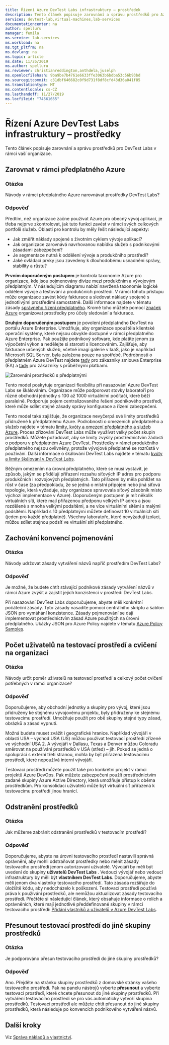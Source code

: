 ```yaml
---
title: Řízení Azure DevTest Labs infrastruktury – prostředek
description: Tento článek popisuje zarovnání a správu prostředků pro Azure DevTest Labs v rámci vaší organizace.
services: devtest-lab,virtual-machines,lab-services
documentationcenter: na
author: spelluru
manager: femila
ms.service: lab-services
ms.workload: na
ms.tgt_pltfrm: na
ms.devlang: na
ms.topic: article
ms.date: 11/26/2019
ms.author: spelluru
ms.reviewer: christianreddington,anthdela,juselph
ms.openlocfilehash: 9ba9be7b4761e6633ffe3063b6bdba53c56b93bd
ms.sourcegitcommit: c31dbf646682c0f9d731f8df8cfd43d36a041f85
ms.translationtype: MT
ms.contentlocale: cs-CZ
ms.lasthandoff: 11/27/2019
ms.locfileid: "74561655"
---
```

# <a name="governance-of-azure-devtest-labs-infrastructure---resources"></a>Řízení Azure DevTest Labs infrastruktury – prostředky
Tento článek popisuje zarovnání a správu prostředků pro DevTest Labs v rámci vaší organizace. 

## <a name="align-within-an-azure-subscription"></a>Zarovnat v rámci předplatného Azure 

### <a name="question"></a>Otázka
Návody v rámci předplatného Azure narovnávat prostředky DevTest Labs?

### <a name="answer"></a>Odpověď
Předtím, než organizace začne používat Azure pro obecný vývoj aplikací, je třeba nejprve zkontrolovat, jak tuto funkci zavést v rámci svých celkových portfolií služeb. Oblasti pro kontrolu by měly řešit následující aspekty:

- Jak změřit náklady spojené s životním cyklem vývoje aplikací?
- Jak organizace zarovnává navrhovanou nabídku služeb s podnikovými zásadami zabezpečení? 
- Je segmentace nutná k oddělení vývoje a produkčního prostředí? 
- Jaké ovládací prvky jsou zavedeny k dlouhodobému usnadnění správy, stability a růstu?

**Prvním doporučeným postupem** je kontrola taxonomie Azure pro organizace, kde jsou pojmenovány divize mezi produkčním a vývojovým předplatným. V následujícím diagramu nabízí navržená taxonomie logické oddělení vývoje a testování a produkčních prostředí. V rámci tohoto přístupu může organizace zavést kódy fakturace a sledovat náklady spojené s jednotlivými prostředími samostatně. Další informace najdete v tématu zásady [správného řízení předplatného](/azure/architecture/cloud-adoption/appendix/azure-scaffold). Kromě toho můžete pomocí [značek Azure](../azure-resource-manager/resource-group-using-tags.md) organizovat prostředky pro účely sledování a fakturace.

**Druhým doporučeným postupem** je povolení předplatného DevTest na portálu Azure Enterprise. Umožňuje, aby organizace spouštěla klientské operační systémy, které nejsou obvykle dostupné v rámci předplatného Azure Enterprise. Pak použijte podnikový software, kde platíte jenom za výpočetní výkon a nedělejte si starosti s licencováním. Zajišťuje, aby fakturace určených služeb, včetně imagí galerie v IaaS, jako je například Microsoft SQL Server, byla založena pouze na spotřebě. Podrobnosti o předplatném Azure DevTest najdete [tady](https://azure.microsoft.com/offers/ms-azr-0148p/) pro zákazníky smlouva Enterprise (EA) a [tady](https://azure.microsoft.com/offers/ms-azr-0023p/) pro zákazníky s průběžnými platbami.

![Zarovnání prostředků s předplatnými](./media/devtest-lab-guidance-governance/resource-alignment-with-subscriptions.png)

Tento model poskytuje organizaci flexibilitu při nasazování Azure DevTest Labs se škálováním. Organizace může podporovat stovky laboratoří pro různé obchodní jednotky s 100 až 1000 virtuálními počítači, které běží paralelně. Podporuje pojem centralizovaného řešení podnikového prostředí, které může sdílet stejné zásady správy konfigurace a řízení zabezpečení.

Tento model také zajišťuje, že organizace nevyčerpá své limity prostředků přidružené k předplatnému Azure. Podrobnosti o omezeních předplatného a služeb najdete v tématu [limity, kvóty a omezení předplatného a služeb Azure](../azure-subscription-service-limits.md). Proces zřizování DevTest Labs může využívat velký počet skupin prostředků. Můžete požadovat, aby se limity zvýšily prostřednictvím žádosti o podporu v předplatném Azure DevTest. Prostředky v rámci produkčního předplatného nejsou ovlivněny, protože vývojové předplatné se rozrůstá v používání. Další informace o škálování DevTest Labs najdete v tématu [kvóty a limity škálování v DevTest Labs](devtest-lab-scale-lab.md).

Běžným omezením na úrovni předplatného, které se musí vystavit, je způsob, jakým se přidělují přiřazení rozsahu síťových IP adres pro podporu produkčních i rozvojových předplatných. Tato přiřazení by měla pohlížet na růst v čase (za předpokladu, že se jedná o místní připojení nebo jiná síťová topologie, která vyžaduje, aby organizace spravovala síťový zásobník místo výchozí implementace v Azure). Doporučeným postupem je mít několik virtuálních sítí, které mají přiřazenou předponu velkých IP adres a jsou rozdělené s mnoha velkými podsítěmi, a ne více virtuálními sítěmi s malými podsítěmi. Například s 10 předplatnými můžete definovat 10 virtuálních sítí (jeden pro každé předplatné). Všechny laboratoře, které nevyžadují izolaci, můžou sdílet stejnou podsíť ve virtuální síti předplatného.

## <a name="maintain-naming-conventions"></a>Zachování konvencí pojmenování

### <a name="question"></a>Otázka
Návody udržovat zásady vytváření názvů napříč prostředím DevTest Labs?

### <a name="answer"></a>Odpověď
Je možné, že budete chtít stávající podnikové zásady vytváření názvů v rámci Azure zvýšit a zajistit jejich konzistenci v prostředí DevTest Labs.

Při nasazování DevTest Labs doporučujeme, abyste měli konkrétní počáteční zásady. Tyto zásady nasadíte pomocí centrálního skriptu a šablon JSON pro vymáhání konzistence. Zásady pojmenování se dají implementovat prostřednictvím zásad Azure použitých na úrovni předplatného. Ukázky JSON pro Azure Policy najdete v tématu [Azure Policy Samples](../governance/policy/samples/index.md).

## <a name="number-of-users-per-lab-and-labs-per-organization"></a>Počet uživatelů na testovací prostředí a cvičení na organizaci

### <a name="question"></a>Otázka 
Návody určit poměr uživatelů na testovací prostředí a celkový počet cvičení potřebných v rámci organizace?

### <a name="answer"></a>Odpověď
Doporučujeme, aby obchodní jednotky a skupiny pro vývoj, které jsou přidruženy ke stejnému vývojovému projektu, byly přidruženy ke stejnému testovacímu prostředí. Umožňuje použít pro obě skupiny stejné typy zásad, obrázků a zásad vypnutí. 

Možná budete muset zvážit i geografické hranice. Například vývojáři v oblasti USA – východ USA (US) můžou používat testovací prostředí zřízené ve východní USA 2. A vývojáři v Dallasu, Texas a Denver můžou Coloradu směrovat na používání prostředků v USA (střed) – jih. Pokud se jedná o spolupráci s externí třetí stranou, mohla by být přiřazena testovacímu prostředí, které nepoužívá interní vývojáři. 

Testovací prostředí můžete použít také pro konkrétní projekt v rámci projektů Azure DevOps. Pak můžete zabezpečení použít prostřednictvím zadané skupiny Azure Active Directory, která umožňuje přístup k oběma prostředkům. Pro konsolidaci uživatelů může být virtuální síť přiřazená k testovacímu prostředí jinou hranicí.

## <a name="deletion-of-resources"></a>Odstranění prostředků

### <a name="question"></a>Otázka
Jak můžeme zabránit odstranění prostředků v testovacím prostředí?

### <a name="answer"></a>Odpověď
Doporučujeme, abyste na úrovni testovacího prostředí nastavili správná oprávnění, aby mohli odstraňovat prostředky nebo měnit zásady testovacího prostředí jenom autorizovaní uživatelé. Vývojáři by měli být uvedení do skupiny **uživatelů DevTest Labs** . Vedoucí vývojář nebo vedoucí infrastruktury by měli být **vlastníkem DevTest Labs**. Doporučujeme, abyste měli jenom dva vlastníky testovacího prostředí. Tato zásada rozšiřuje do úložiště kódu, aby nedocházelo k poškození. Testovací prostředí používá práva k používání prostředků, ale nemůžou aktualizovat zásady testovacího prostředí. Přečtěte si následující článek, který obsahuje informace o rolích a oprávněních, které mají jednotlivé předdefinované skupiny v rámci testovacího prostředí: [Přidání vlastníků a uživatelů v Azure DevTest Labs](devtest-lab-add-devtest-user.md).

## <a name="move-lab-to-another-resource-group"></a>Přesunout testovací prostředí do jiné skupiny prostředků 

### <a name="question"></a>Otázka
Je podporováno přesun testovacího prostředí do jiné skupiny prostředků?

### <a name="answer"></a>Odpověď
Ano. Přejděte na stránku skupiny prostředků z domovské stránky vašeho testovacího prostředí. Pak na panelu nástrojů vyberte **přesunout** a vyberte testovací prostředí, které chcete přesunout do jiné skupiny prostředků. Při vytváření testovacího prostředí se pro vás automaticky vytvoří skupina prostředků. Testovací prostředí ale můžete chtít přesunout do jiné skupiny prostředků, která následuje po konvencích podnikového vytváření názvů. 

## <a name="next-steps"></a>Další kroky
Viz [Správa nákladů a vlastnictví](devtest-lab-guidance-governance-cost-ownership.md).
